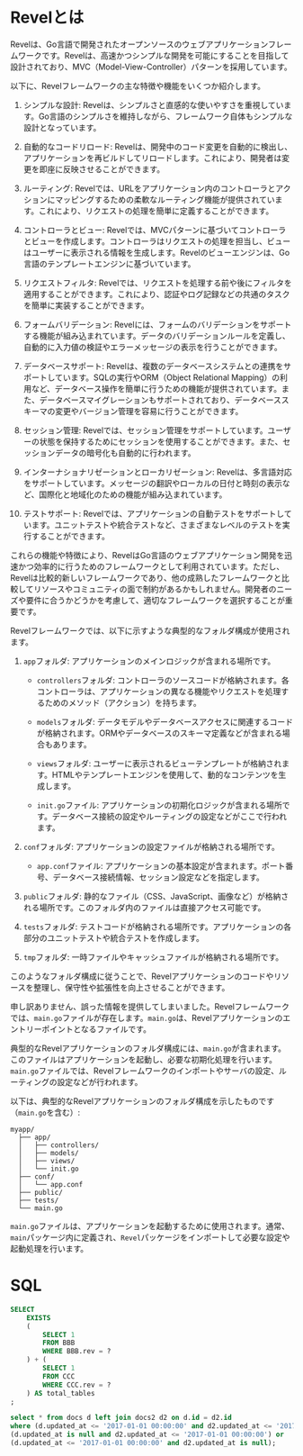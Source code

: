 # Revelとは

Revelは、Go言語で開発されたオープンソースのウェブアプリケーションフレームワークです。Revelは、高速かつシンプルな開発を可能にすることを目指して設計されており、MVC（Model-View-Controller）パターンを採用しています。

以下に、Revelフレームワークの主な特徴や機能をいくつか紹介します。

1. シンプルな設計: Revelは、シンプルさと直感的な使いやすさを重視しています。Go言語のシンプルさを維持しながら、フレームワーク自体もシンプルな設計となっています。

2. 自動的なコードリロード: Revelは、開発中のコード変更を自動的に検出し、アプリケーションを再ビルドしてリロードします。これにより、開発者は変更を即座に反映させることができます。

3. ルーティング: Revelでは、URLをアプリケーション内のコントローラとアクションにマッピングするための柔軟なルーティング機能が提供されています。これにより、リクエストの処理を簡単に定義することができます。

4. コントローラとビュー: Revelでは、MVCパターンに基づいてコントローラとビューを作成します。コントローラはリクエストの処理を担当し、ビューはユーザーに表示される情報を生成します。Revelのビューエンジンは、Go言語のテンプレートエンジンに基づいています。

5. リクエストフィルタ: Revelでは、リクエストを処理する前や後にフィルタを適用することができます。これにより、認証やログ記録などの共通のタスクを簡単に実装することができます。

6. フォームバリデーション: Revelには、フォームのバリデーションをサポートする機能が組み込まれています。データのバリデーションルールを定義し、自動的に入力値の検証やエラーメッセージの表示を行うことができます。

7. データベースサポート: Revelは、複数のデータベースシステムとの連携をサポートしています。SQLの実行やORM（Object Relational Mapping）の利用など、データベース操作を簡単に行うための機能が提供されています。また、データベースマイグレーションもサポートされており、データベーススキーマの変更やバージョン管理を容易に行うことができます。

8. セッション管理: Revelでは、セッション管理をサポートしています。ユーザーの状態を保持するためにセッションを使用することができます。また、セッションデータの暗号化も自動的に行われます。

9. インターナショナリゼーションとローカリゼーション: Revelは、多言語対応をサポートしています。メッセージの翻訳やローカルの日付と時刻の表示など、国際化と地域化のための機能が組み込まれています。

10. テストサポート: Revelでは、アプリケーションの自動テストをサポートしています。ユニットテストや統合テストなど、さまざまなレベルのテストを実行することができます。

これらの機能や特徴により、RevelはGo言語のウェブアプリケーション開発を迅速かつ効率的に行うためのフレームワークとして利用されています。ただし、Revelは比較的新しいフレームワークであり、他の成熟したフレームワークと比較してリソースやコミュニティの面で制約があるかもしれません。開発者のニーズや要件に合うかどうかを考慮して、適切なフレームワークを選択することが重要です。


Revelフレームワークでは、以下に示すような典型的なフォルダ構成が使用されます。

1. `app`フォルダ: アプリケーションのメインロジックが含まれる場所です。

   - `controllers`フォルダ: コントローラのソースコードが格納されます。各コントローラは、アプリケーションの異なる機能やリクエストを処理するためのメソッド（アクション）を持ちます。

   - `models`フォルダ: データモデルやデータベースアクセスに関連するコードが格納されます。ORMやデータベースのスキーマ定義などが含まれる場合もあります。

   - `views`フォルダ: ユーザーに表示されるビューテンプレートが格納されます。HTMLやテンプレートエンジンを使用して、動的なコンテンツを生成します。

   - `init.go`ファイル: アプリケーションの初期化ロジックが含まれる場所です。データベース接続の設定やルーティングの設定などがここで行われます。

2. `conf`フォルダ: アプリケーションの設定ファイルが格納される場所です。

   - `app.conf`ファイル: アプリケーションの基本設定が含まれます。ポート番号、データベース接続情報、セッション設定などを指定します。

3. `public`フォルダ: 静的なファイル（CSS、JavaScript、画像など）が格納される場所です。このフォルダ内のファイルは直接アクセス可能です。

4. `tests`フォルダ: テストコードが格納される場所です。アプリケーションの各部分のユニットテストや統合テストを作成します。

5. `tmp`フォルダ: 一時ファイルやキャッシュファイルが格納される場所です。

このようなフォルダ構成に従うことで、Revelアプリケーションのコードやリソースを整理し、保守性や拡張性を向上させることができます。



申し訳ありません、誤った情報を提供してしまいました。Revelフレームワークでは、`main.go`ファイルが存在します。`main.go`は、Revelアプリケーションのエントリーポイントとなるファイルです。

典型的なRevelアプリケーションのフォルダ構成には、`main.go`が含まれます。このファイルはアプリケーションを起動し、必要な初期化処理を行います。`main.go`ファイルでは、Revelフレームワークのインポートやサーバの設定、ルーティングの設定などが行われます。

以下は、典型的なRevelアプリケーションのフォルダ構成を示したものです（`main.go`を含む）:

```
myapp/
  ├── app/
  │   ├── controllers/
  │   ├── models/
  │   ├── views/
  │   └── init.go
  ├── conf/
  │   └── app.conf
  ├── public/
  ├── tests/
  └── main.go
```

`main.go`ファイルは、アプリケーションを起動するために使用されます。通常、`main`パッケージ内に定義され、`Revel`パッケージをインポートして必要な設定や起動処理を行います。

# SQL
```sql
SELECT
    EXISTS
    (
        SELECT 1
        FROM BBB
        WHERE BBB.rev = ?
    ) + (
        SELECT 1
        FROM CCC
        WHERE CCC.rev = ?
    ) AS total_tables
;
```

```sql
select * from docs d left join docs2 d2 on d.id = d2.id
where (d.updated_at <= '2017-01-01 00:00:00' and d2.updated_at <= '2017-01-01 00:00:00') or
(d.updated_at is null and d2.updated_at <= '2017-01-01 00:00:00') or
(d.updated_at <= '2017-01-01 00:00:00' and d2.updated_at is null);
```
